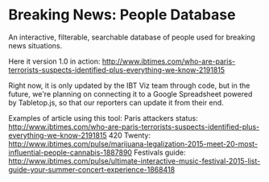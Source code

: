 # Breaking News: People Database
An interactive, filterable, searchable database of people used for breaking news situations.

Here it version 1.0 in action: http://www.ibtimes.com/who-are-paris-terrorists-suspects-identified-plus-everything-we-know-2191815

Right now, it is only updated by the IBT Viz team through code, but in the future, we're planning on connecting it to a Google Spreadsheet powered by Tabletop.js, so that our reporters can update it from their end.

Examples of article using this tool:
Paris attackers status: http://www.ibtimes.com/who-are-paris-terrorists-suspects-identified-plus-everything-we-know-2191815
420 Twenty: http://www.ibtimes.com/pulse/marijuana-legalization-2015-meet-20-most-influential-people-cannabis-1887890
Festivals guide: http://www.ibtimes.com/pulse/ultimate-interactive-music-festival-2015-list-guide-your-summer-concert-experience-1868418
